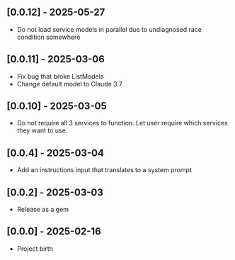 ## [0.0.12] - 2025-05-27

- Do not load service models in parallel due to undiagnosed race condition somewhere

## [0.0.11] - 2025-03-06

- Fix bug that broke ListModels
- Change default model to Claude 3.7

## [0.0.10] - 2025-03-05

- Do not require all 3 services to function. Let user require which services they want to use.

## [0.0.4] - 2025-03-04

- Add an instructions input that translates to a system prompt

## [0.0.2] - 2025-03-03

- Release as a gem

## [0.0.0] - 2025-02-16

- Project birth
